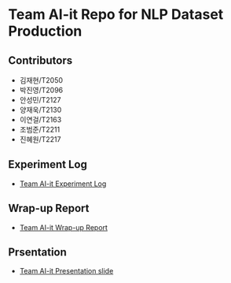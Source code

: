 # Team AI-it Repo for NLP Dataset Production

## Contributors
- 김재현/T2050
- 박진영/T2096
- 안성민/T2127
- 양재욱/T2130
- 이연걸/T2163
- 조범준/T2211
- 진혜원/T2217

## Experiment Log
- [Team AI-it Experiment Log](https://jet-rook-fae.notion.site/Data-Annotation-433de49ab7884057acba3b07d1200b2c)

## Wrap-up Report
- [Team AI-it Wrap-up Report](https://jet-rook-fae.notion.site/Wrap-up-Report-ODQA-Team-AI-it-2e1c2f63d8384a278db593abde80697b)

## Prsentation
- [Team AI-it Presentation slide](https://github.com/boostcampaitech2/data-annotation-nlp-level3-nlp-12/blob/main/assets/Team_AI-it_NLP_Dataset_Production.pdf)
